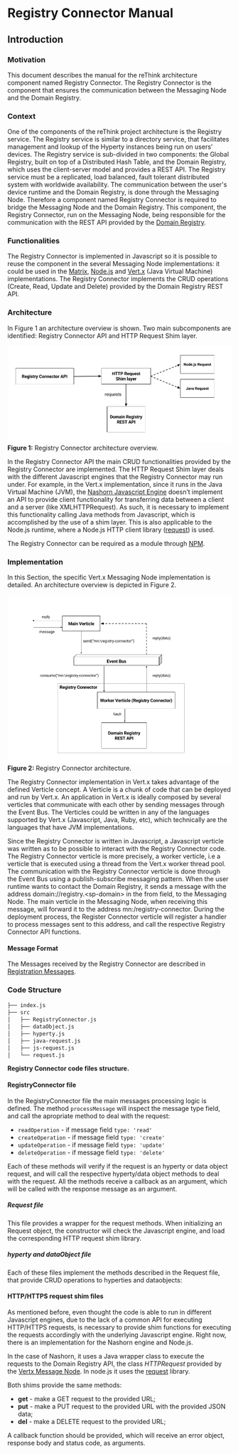 # Registry Connector Manual

## Introduction

### Motivation
This document describes the manual for the reThink architecture component named
Registry Connector. The Registry Connector is the component that ensures the
communication between the Messaging Node and the Domain Registry.

### Context
One of the components of the reThink project architecture is the Registry
service.  The Registry service is similar to a directory service, that
facilitates management and lookup of the Hyperty instances being run on users’
devices.  The Registry service is sub-divided in two components: the Global
Registry, built on top of a Distributed Hash Table, and the Domain Registry,
which uses the client-server model and provides a REST API.  The Registry
service must be a replicated, load balanced, fault tolerant distributed system
with worldwide availability.  The communication between the user's device
runtime and the Domain Registry, is done through the Messaging Node. Therefore
a component named Registry Connector is required to bridge the Messaging Node
and the Domain Registry. This component, the Registry Connector, run on the
Messaging Node, being responsible for the communication with the REST API
provided by the [Domain
Registry](https://github.com/reTHINK-project/dev-registry-domain/blob/master/docs/DomainRegistryDeveloperManual.md).

### Functionalities
The Registry Connector is implemented in Javascript so it is possible to reuse
the component in the several Messaging Node implementations: it could be used
in the [Matrix](http://matrix.org/), [Node.js](https://nodejs.org) and
[Vert.x](http://vertx.io/) (Java Virtual Machine) implementations.  The
Registry Connector implements the CRUD operations (Create, Read, Update and
Delete) provided by the Domain Registry REST API.

### Architecture
In Figure 1 an architecture overview is shown. Two main subcomponents are
identified: Registry Connector API and HTTP Request Shim layer.

![Registry Connector overview](registry-connector-overview.png)
**Figure 1:** Registry Connector architecture overview.

In the Registry Connector API the main CRUD functionalities provided by the
Registry Connector are implemented.
The HTTP Request Shim layer deals with the different Javascript engines that
the Registry Connector may run under. For example, in the Vert.x
implementation, since it runs in the Java Virtual Machine (JVM), the [Nashorn
Javascript Engine](http://openjdk.java.net/projects/nashorn/) doesn’t implement
an API to provide client functionality for transferring data between a client
and a server (like XMLHTTPRequest). As such, it is necessary to implement this
functionality calling Java methods from Javascript, which is accomplished by
the use of a shim layer. This is also applicable to the Node.js runtime, where
a Node.js HTTP client library ([request](https://github.com/request/request)) is used.

The Registry Connector can be required as a module through [NPM](www.npmjs.com).

### Implementation
In this Section, the specific Vert.x Messaging Node implementation is detailed.
An architecture overview is depicted in Figure 2.

![Registry Connector architecture](registry-connector-architecture.png)
**Figure 2:** Registry Connector architecture.

The Registry Connector implementation in Vert.x takes advantage of the defined
Verticle concept. A Verticle is a chunk of code that can be deployed and run by
Vert.x. An application in Vert.x is ideally composed by several verticles that
communicate with each other by sending messages through the Event Bus. The
Verticles could be written in any of the languages supported by Vert.x
(Javascript, Java, Ruby, etc), which technically are the languages that have
JVM implementations.

Since the Registry Connector is written in Javascript, a Javascript verticle
was written as to be possible to interact with the Registry Connector code.
The Registry Connector verticle is more precisely, a worker verticle, i.e a
verticle that is executed using a thread from the Vert.x worker thread pool.
The communication with the Registry Connector verticle is done through the
Event Bus using a publish-subscribe messaging pattern.  When the user runtime
wants to contact the Domain Registry, it sends a message with the address
domain://registry.\<sp-domain\> in the from field, to the Messaging Node.  The
main verticle in the Messaging Node, when receiving this message, will forward
it to the address mn:/registry-connector. During the deployment process, the
Register Connector verticle will register a handler to process messages sent to
this address, and call the respective Registry Connector API functions.

#### Message Format
The Messages received by the Registry Connector are described in [Registration Messages](https://github.com/reTHINK-project/specs/blob/master/messages/registration-messages.md).

### Code Structure

```
├── index.js
├── src
│   ├── RegistryConnector.js
│   ├── dataObject.js
│   ├── hyperty.js
│   ├── java-request.js
│   ├── js-request.js
│   └── request.js
```
**Registry Connector code files structure.**

#### RegistryConnector file
In the RegistryConnector file the main messages processing logic is defined.
The method `processMessage` will inspect the message type field, and call the apropriate method to deal with the request:
 - `readOperation` - if message field `type: 'read'`
 - `createOperation` - if message field `type: 'create'`
 - `updateOperation` - if message field `type: 'update'` 
 - `deleteOperation` - if message field `type: 'delete'`
 
Each of these methods will verify if the request is an hyperty or data object request, and will call the respective hyperty/data object methods to deal with the request. All the methods receive a callback as an argument, which will be called
with the response message as an argument.

##### Request file
This file provides a wrapper for the request methods.
When initializing an Request object, the constructor will check the Javascript engine, and load the corresponding HTTP request shim library.

##### hyperty and dataObject file
Each of these files implement the methods described in the Request file, that provide CRUD operations to hyperties and dataobjects:

#### HTTP/HTTPS request shim files
As mentioned before, even thought the code is able to run in different
Javascript engines, due to the lack of a common API for executing HTTP/HTTPS requests, is necessary to provide shim functions for executing the requests accordingly with the underlying Javascript engine.
Right now, there is an implementation for the Nashorn engine and Node.js.

In the case of Nashorn, it uses a Java wrapper class to execute the requests to the Domain Registry API, the class *HTTPRequest* provided by the [Vertx Message Node](https://github.com/reTHINK-project/dev-msg-node-vertx). In node.js it uses the [request](https://github.com/request/request) library.

Both shims provide the same methods:

 - **get** - make a GET request to the provided URL;
 - **put** - make a PUT request to the provided URL with the provided JSON data;
 - **del** - make a DELETE request to the provided URL;

A callback function should be provided, which will receive an error object,
response body and status code, as arguments.









